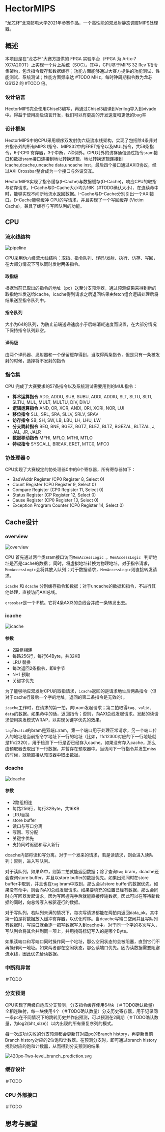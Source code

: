 # HectorMIPS

“龙芯杯”北京邮电大学2021年参赛作品，一个高性能的双发射静态调度MIPS处理器。

## 概述

本项目是在“龙芯杯”大赛方提供的 FPGA 实验平台（FPGA 为 Artix-7 XC7A200T）上实现一个片上系统（SOC）。其中，CPU基于MIPS 32 Rev 1指令集架构，包含指令缓存和数据缓存；功能方面能够通过大赛方提供的功能测试、性能测试、系统测试；性能方面频率达 #TODO MHz，每时钟周期指令数为龙芯 GS132 的 #TODO 倍。

### 设计语言

HectorMIPS完全使用Chisel3编写，再通过Chisel3编译到Verilog导入到vivado中。得益于使用高级语言开发，我们可以有更高的开发速度和更低的bug率

### 设计框架

HectorMIPS中的CPU采用顺序双发射伪六级流水线架构，实现了包括除4条非对齐指令外的所有MIPS I指令、MIPS32中的ERET指令以及MUL指令，共58条指令，6个CP0 寄存器，3个中断，7种例外。CPU对外的访存通信通过指令sram接口和数据sram接口连接到地址转换逻辑，地址转换逻辑连接到icache,dcache,uncache data,uncache inst，最后四个接口通过AXI3协议，经过AXI Crossbar整合成为一个接口与外设交互。

HectorMIPS实现了指令缓存(I-Cache)与数据缓存(D-Cache)，响应CPU的取指与访存请求。I-Cache与D-Cache大小均为16K（#TODO确认大小），在连续命中时，能够实现不间断地流水返回数据。I-Cache与D-Cache分别引出一个AXI接口。D-Cache能够缓冲 CPU的写请求，并且实现了一个写回缓存 (Victim Cache)，兼具了缓存与写回队列的功能。

## CPU

### 流水线结构

![pipeline](A:\Projects\NSCSCC2021\Codes\HectorMIPS\asset\svg\pipeline.svg)

CPU采用伪六级流水线结构：取指、指令队列、译码/发射、执行、访存、写回，在大部分情况下可以同时发射两条指令。

#### 取指级

根据当前已取出的指令的地址（pc）送至分支预测器，通过预测结果来得到新的取指地址发送给icache，icache得到请求之后返回结果由fetch组合逻辑处理后将结果送至指令队列中。

#### 指令队列

大小为64的队列，为防止前端送递速度小于后端消耗速度而设置，在大部分情况下保持指令队列非空。

#### 译码级

由两个译码器、发射器和一个保留缓存得到，当取得两条指令，但是只有一条被发射的时候，选择将不发射的指令

### 指令集

CPU 完成了大赛要求的57条指令以及系统测试需要用到的MUL指令：

* **算术运算指令** ADD, ADDU, SUB, SUBU, ADDI, ADDIU, SLT, SLTU, SLTI, SLTIU, MUL, MULT, MULTU, DIV, DIVU
* **逻辑运算指令** AND, OR, XOR, ANDI, ORI, XORI, NOR, LUI
* **移位指令** SLL, SRL, SRA, SLLV, SRLV, SRAV
* **访存指令** SB, SH, SW, LB, LBU, LH, LHU, LW
* **分支跳转指令** BEQ, BNE, BGEZ, BGTZ, BLEZ, BLTZ, BGEZAL, BLTZAL, J, JAL, JR, JALR
* **数据移动指令** MFHI, MFLO, MTHI, MTLO
* **特权指令** SYSCALL, BREAK, ERET, MTC0, MFC0

### 协处理器 0

CPU实现了大赛规定的协处理器0中的6个寄存器，所有寄存器如下：

* BadVAddr Register (CP0 Register 8, Select 0)
* Count Register (CP0 Register 9, Select 0)
* Compare Register (CP0 Register 11, Select 0)
* Status Register (CP Register 12, Select 0)
* Cause Register (CP0 Register 13, Select 0)
* Exception Program Counter (CP0 Register 14, Select 0)

## Cache设计

### overview
![overview](./asset/svg/cache_overview.svg)

CPU 首先通过两个类sram接口访问`MemAccessLogic `。`MemAccessLogic ` 判断地址是否是cache的数据；  同时，将虚拟地址转换为物理地址。对于指令请求，`MemAccessLogic`会将其放入队列；对于数据请求，`MemAccessLogic`则直接转发请求。

`icache` 和 `dcache` 分别缓存指令和数据；对于uncache的数据和指令，不进行其他处理，直接访问AXI总线。

`crossbar`是一个IP核。它将4条AXI3的总线合并成一条转发出去。

### icache
![icache](./asset/svg/icache.svg)

#### 参数

* 2路组相连
* 每路256行，每行64Byte，共32KB
* LRU 替换
* 每次返回2条指令，即8字节
* N+1 预取
* 关键字优先



为了能够响应双发射CPU的取指请求，`icache`返回的是请求地址后两条指令（但对于cache行最后一个字的地址，返回的第二条指令是无效的）。

`icache`工作时，在请求的第一拍，向bram发起请求；第二拍取得`tag`、`valid`、`data`的数据。如果命中的话，返回指令；否则，向AXI总线发起请求。发起的读请求使用突发模式WRAP，以实现关键字优先的效果。

`tag`和`valid`的bram是双端口ram，第一个端口用于处理正常请求，另一个端口传入的地址是当前指令字地址下一行的地址（比如，1fc12300对应的下一行地址就是1fc2320），用于检测下一行是否已经存入cache。如果没有存入cache，那么由预取器去取出下一行数据，并暂存在预取器中。当访问下一行指令并发生miss的时候，就能直接从预取器中取出数据。

### dcache
![dcache](./asset/svg/dcache.svg)
#### 参数
* 2路组相连
* 每路256行，每行32Byte，共16KB
* LRU替换
* store buffer
* 读口与写口分离
* 写回、写分配
* 关键字优先
* 支持同时驱逐和写入新行



dcache内部将读和写分离。对于一个发来的请求，若是读请求，则会进入读队列；否则，进入写队列。

对于读队列，如果命中，则第二拍就能返回数据；除了查询`tag` bram，dcache还会查询store buffer。并且以store buffer的数据优先。如果出现同时在store buffer中取到，并且也在`tag` bram中取到，那么会以store buffer的数据优先。如果没有命中，则会向AXI总线发起请求。如果要填充的位置已经有数据，那么会同时向写回器发起请求，因为写回握完手后就能直接传输数据，因此可以在等待新数据的同时，向总线写入被驱逐行的数据。

对于写队列，若队列未满的情况下，每次写请求都能在两拍内返回data_ok。其中第一拍是将数据放入缓冲寄存器，以优化时序。当dcache写端口空闲并且写队列有数据时，写端口就会逐一把写数据写入到cache中。对于同一个字的多次写入，写队列会将其合并到同一项上，并用掩码标记写入的是哪个Byte。

如果读端口和写端口同时操作同一个地址，那么空闲状态的会被阻塞，直到它们不再操作同一地址。如果两者都在空闲状态，那么读端口优先。因为读数据需要阻塞流水线，因此优先给读数据。
### 中断和异常

＃TODO

### 分支预测

CPU实现了两级自适应分支预测，分支指令缓存使用64块（＃TODO确认数量）全相连映射，每一块使用4个（＃TODO确认数量）分支历史寄存器，用于记录同一条pc在不同情况下的跳转历史并作出预测，可以预测在2周期（＃TODO确认数量，为log2(bht_size)）以内出现的所有重复序列的模式。

每一次成功/失败的分支预测都会更新其对应pc的Branch history，再更新当前Branch history对应的2位饱和计数器。在预测分支时，即可通过branch history找到对应的饱和计数器，从而得到分支预测的结果

![420px-Two-level_branch_prediction.svg](./README.assets/420px-Two-level_branch_prediction.svg.png)

### 缓存设计

＃TODO

### CPU 外部接口

＃TODO

## 思考与展望


